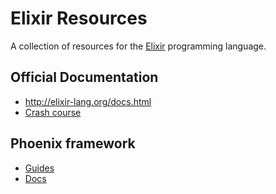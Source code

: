 # Elixir Resources
A collection of resources for the [Elixir](http://elixir-lang.org/) programming
language.

## Official Documentation
* http://elixir-lang.org/docs.html
* [Crash course](http://elixir-lang.org/crash-course.html)

## Phoenix framework
* [Guides](http://www.phoenixframework.org/docs/overview)
* [Docs](http://hexdocs.pm/phoenix/Phoenix.html)

